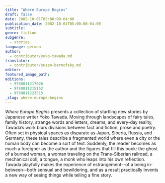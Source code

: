 ```yaml
---
title: "Where Europe Begins"
draft: false
date: 2002-10-01T05:00:00-04:00
publication_date: 2002-10-01T05:00:00-04:00
subtitle:
genre: fiction
subgenre:
  - stories
language: german
author:
  - contributor/yoko-tawada.md
translator:
  - contributor/susan-bernofsky.md
editor:
featured_image_path:
editions:
  - 9780811217026
  - 9780811215152
  - 9780811223515
_slug: where-europe-begins
---
```


_Where Europe Begins_ presents a collection of startling new stories by Japanese writer Yoko Tawada. Moving through landscapes of fairy tales, family history, strange words and letters, dreams, and every-day reality, Tawada’s work blurs divisions between fact and fiction, prose and poetry. Often set in physical spaces as disparate as Japan, Siberia, Russia, and Germany, these tales describe a fragmented world where even a city or the human body can become a sort of text. Suddenly, the reader becomes as much a foreigner as the author and the figures that fill this book: the ghost of a burned woman, a woman traveling on the Trans-Siberian railroad, a mechanical doll, a tongue, a monk who leaps into his own reflection. Tawada playfully makes the experience of estrangement--of a being in-between--both sensual and bewildering, and as a result practically invents a new way of seeing things while telling a fine story.

